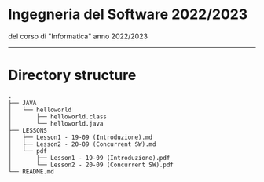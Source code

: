 # **Ingegneria del Software** 2022/2023

del corso di "Informatica" anno 2022/2023

---

# Directory structure

```
.
├── JAVA
│   └── helloworld
│       ├── helloworld.class
│       └── helloworld.java
├── LESSONS
│   ├── Lesson1 - 19-09 (Introduzione).md
│   ├── Lesson2 - 20-09 (Concurrent SW).md
│   └── pdf
│       ├── Lesson1 - 19-09 (Introduzione).pdf
│       └── Lesson2 - 20-09 (Concurrent SW).pdf
└── README.md
```
